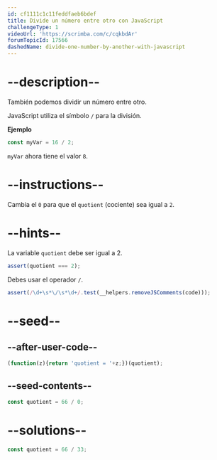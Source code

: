 ```yaml
---
id: cf1111c1c11feddfaeb6bdef
title: Divide un número entre otro con JavaScript
challengeType: 1
videoUrl: 'https://scrimba.com/c/cqkbdAr'
forumTopicId: 17566
dashedName: divide-one-number-by-another-with-javascript
---
```


# --description--

También podemos dividir un número entre otro.

JavaScript utiliza el símbolo `/` para la división.

**Ejemplo**

```js
const myVar = 16 / 2;
```

`myVar` ahora tiene el valor `8`.
# --instructions--

Cambia el `0` para que el `quotient` (cociente) sea igual a `2`.

# --hints--

La variable `quotient` debe ser igual a 2.

```js
assert(quotient === 2);
```

Debes usar el operador `/`.

```js
assert(/\d+\s*\/\s*\d+/.test(__helpers.removeJSComments(code)));
```

# --seed--

## --after-user-code--

```js
(function(z){return 'quotient = '+z;})(quotient);
```

## --seed-contents--

```js
const quotient = 66 / 0;
```

# --solutions--

```js
const quotient = 66 / 33;
```
